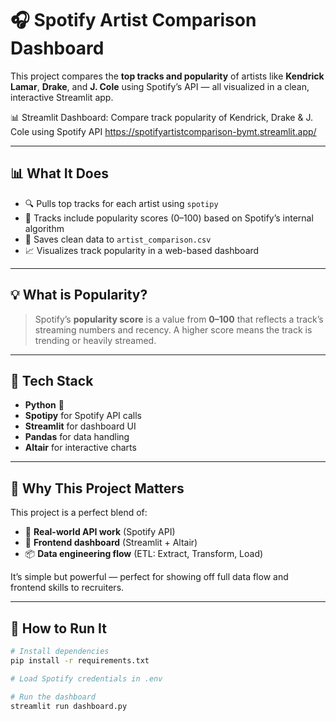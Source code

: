 # 🎧 Spotify Artist Comparison Dashboard

This project compares the **top tracks and popularity** of artists like **Kendrick Lamar**, **Drake**, and **J. Cole** using Spotify’s API — all visualized in a clean, interactive Streamlit app.

📊 Streamlit Dashboard: Compare track popularity of Kendrick, Drake & J. Cole using Spotify API
https://spotifyartistcomparison-bymt.streamlit.app/

---

## 📊 What It Does

- 🔍 Pulls top tracks for each artist using `spotipy`
- 🎯 Tracks include popularity scores (0–100) based on Spotify’s internal algorithm
- 📁 Saves clean data to `artist_comparison.csv`
- 📈 Visualizes track popularity in a web-based dashboard

---

## 💡 What is Popularity?

> Spotify’s **popularity score** is a value from **0–100** that reflects a track’s streaming numbers and recency. A higher score means the track is trending or heavily streamed.

---

## 📂 Tech Stack

- **Python** 🐍
- **Spotipy** for Spotify API calls
- **Streamlit** for dashboard UI
- **Pandas** for data handling
- **Altair** for interactive charts

---

## 🧠 Why This Project Matters

This project is a perfect blend of:

- 💼 **Real-world API work** (Spotify API)
- 🎨 **Frontend dashboard** (Streamlit + Altair)
- 📦 **Data engineering flow** (ETL: Extract, Transform, Load)

It’s simple but powerful — perfect for showing off full data flow and frontend skills to recruiters.

---

## 🚀 How to Run It

```bash
# Install dependencies
pip install -r requirements.txt

# Load Spotify credentials in .env

# Run the dashboard
streamlit run dashboard.py

